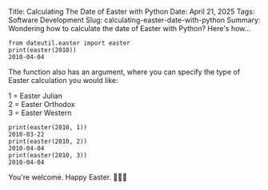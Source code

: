 Title: Calculating The Date of Easter with Python
Date: April 21, 2025
Tags: Software Development
Slug: calculating-easter-date-with-python
Summary: Wondering how to calculate the date of Easter with Python? Here's how...

```
from dateutil.easter import easter  
print(easter(2010))  
2010-04-04  
```
  
The function also has an argument, where you can specify the type of Easter calculation you would like:  
  
1 = Easter Julian  
2 = Easter Orthodox  
3 = Easter Western  
  
```
print(easter(2010, 1))
2010-03-22  
print(easter(2010, 2))
2010-04-04  
print(easter(2010, 3))  
2010-04-04    
```
  
You're welcome. Happy Easter. 🐰🐰🐰